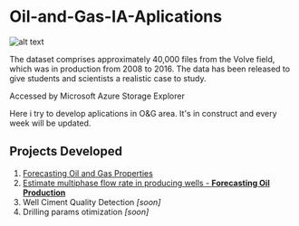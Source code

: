# Oil-and-Gas-IA-Aplications

![alt text](https://www.equinor.com/content/dam/statoil/image/how-and-why/digitalisation/volve-platform-1-1.jpg.transform/extra-large/image.jpg)

The dataset comprises approximately 40,000 files from the Volve field, which was in production from 2008 to 2016. The data has been released to give students and scientists a realistic case to study.

Accessed by Microsoft Azure Storage Explorer

Here i try to develop aplications in O&G area. It's in construct and every week will be updated.

## Projects Developed
1. [Forecasting Oil and Gas Properties](https://github.com/DboechatM/Documentacao-TCC)
2. [Estimate multiphase flow rate in producing wells - **Forecasting Oil Production**](https://github.com/DboechatM/Oil-and-Gas-IA-Aplications/blob/main/LSTM_SISO.ipynb)
3. Well Ciment Quality Detection *[soon]*
4. Drilling params otimization *[soon]*
